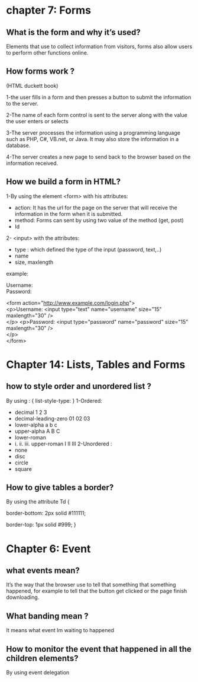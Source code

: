 # chapter 7: Forms



## What is the form and why it’s used?
Elements that use to collect information from visitors, forms also allow users to perform other functions online.

## How forms work ?


(HTML duckett book)

1-the user fills in a form and then presses a button to submit the information to the server.

2-The name of each form control is sent to the server along with the value the user enters or selects

3-The server processes the information using a programming language such as PHP, C#, VB.net, or Java. It may also store the information in a database.

4-The server creates a new page to send back to the browser based on the information received.





## How we build a form in HTML?



1-By using the element &lt;form&gt; with his attributes:



* action:
It has the url for the page on the server that will receive the information in the form when it is submitted.
* method:
Forms can sent by using two value of the method (get, post)
* Id





2- &lt;input&gt;  with the attributes:



* type : which defined the type of the input (password, text,..)
* name
* size, maxlength

example:

Username:  
Password:  

&lt;form action="http://www.example.com/login.php"&gt;  
&lt;p>Username:
 &lt;input type="text" name="username" size="15" 
 maxlength="30" /&gt;  
&lt;/p>
&lt;p>Password:
 &lt;input type="password" name="password" size="15" 
 maxlength="30" /&gt;  
&lt;/p&gt;  
&lt;/form&gt;  
 


# Chapter 14: Lists, Tables and Forms

## how to style order and unordered list ?


By using :
{ list-style-type: }
1-Ordered: 
* decimal 1 2 3 
* decimal-leading-zero 01 02 03
* lower-alpha a b c 
* upper-alpha A B C 
* lower-roman
* i. ii. iii. upper-roman I II III
2-Unordered :
* none 
* disc 
* circle
* square

 
 
 
 ## How to give tables a border?

By using the attribute
Td  {




border-bottom: 2px solid #111111; 





border-top: 1px solid #999;
}







# Chapter 6: Event

## what events mean?
It’s the way that the browser use to tell that something that something happened, for example to tell that the button get clicked or the page finish downloading.




## What banding mean ?
It means what event Im waiting to happened















## How to monitor the event that happened in all the children elements?
By using event delegation

